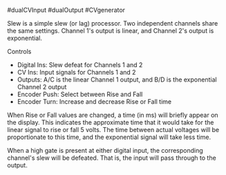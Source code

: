 #dualCVInput #dualOutput #CVgenerator 

Slew is a simple slew (or lag) processor. Two independent channels share the same settings. Channel 1's output is linear, and Channel 2's output is exponential.

Controls
* Digital Ins: Slew defeat for Channels 1 and 2
* CV Ins: Input signals for Channels 1 and 2
* Outputs: A/C is the linear Channel 1 output, and B/D is the exponential Channel 2 output
* Encoder Push: Select between Rise and Fall
* Encoder Turn: Increase and decrease Rise or Fall time

When Rise or Fall values are changed, a time (in ms) will briefly appear on the display. This indicates the approximate time that it would take for the linear signal to rise or fall 5 volts. The time between actual voltages will be proportionate to this time, and the exponential signal will take less time.

When a high gate is present at either digital input, the corresponding channel's slew will be defeated. That is, the input will pass through to the output.